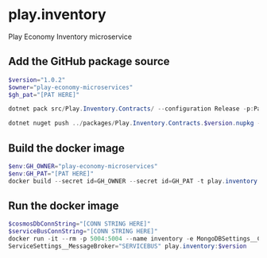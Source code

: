 # play.inventory
Play Economy Inventory microservice

## Add the GitHub package source
```powershell
$version="1.0.2"
$owner="play-economy-microservices"
$gh_pat="[PAT HERE]"

dotnet pack src/Play.Inventory.Contracts/ --configuration Release -p:PackageVersion=$version -p:RepositoryUrl=https://github.com/$owner/play.inventory -o ../packages

dotnet nuget push ../packages/Play.Inventory.Contracts.$version.nupkg --api-key $gh_pat --source "github"
```

## Build the docker image
```powershell
$env:GH_OWNER="play-economy-microservices"
$env:GH_PAT="[PAT HERE]"
docker build --secret id=GH_OWNER --secret id=GH_PAT -t play.inventory:$version .
```

## Run the docker image
```powershell
$cosmosDbConnString="[CONN STRING HERE]"
$serviceBusConnString="[CONN STRING HERE]"
docker run -it --rm -p 5004:5004 --name inventory -e MongoDBSettings__ConnectionString=$cosmosDbConnString -e ServiceBusSettings__ConnectionString=$serviceBusConnString -e
ServiceSettings__MessageBroker="SERVICEBUS" play.inventory:$version
```